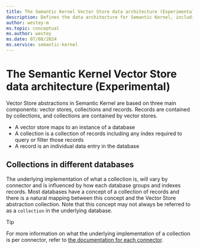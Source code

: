 ```yaml
---
title: The Semantic Kernel Vector Store data architecture (Experimental)
description: Defines the data architecture for Semantic Kernel, including the relationship between vector stores, collections and records.
author: westey-m
ms.topic: conceptual
ms.author: westey
ms.date: 07/08/2024
ms.service: semantic-kernel
---
```

# The Semantic Kernel Vector Store data architecture (Experimental)

Vector Store abstractions in Semantic Kernel are based on three main components: vector stores, collections and records.
Records are contained by collections, and collections are contained by vector stores.

- A vector store maps to an instance of a database
- A collection is a collection of records including any index required to query or filter those records
- A record is an individual data entry in the database

## Collections in different databases

The underlying implementation of what a collection is, will vary by connector and is influenced by how each database groups and indexes records.
Most databases have a concept of a collection of records and there is a natural mapping between this concept and the Vector Store abstraction collection.
Note that this concept may not always be referred to as a `collection` in the underlying database.

> [!TIP]
> For more information on what the underlying implementation of a collection is per connector, refer to [the documentation for each connector](./out-of-the-box-connectors.md).
